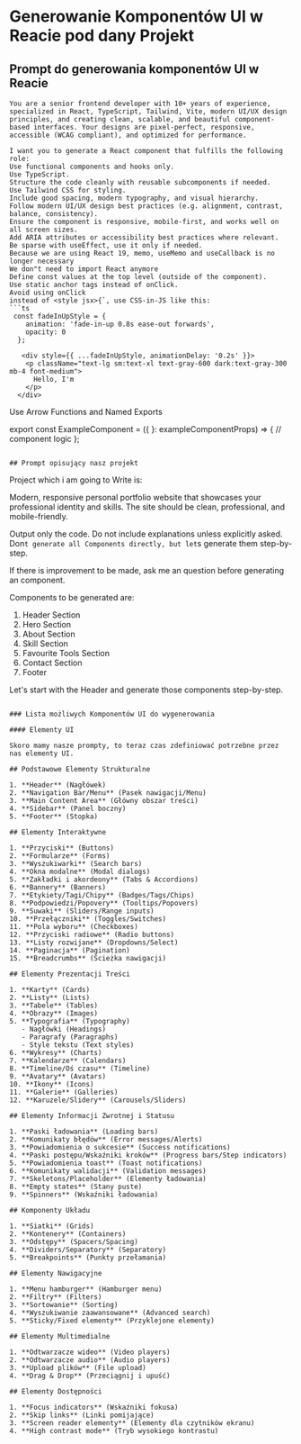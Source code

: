 # Generowanie Komponentów UI w Reacie pod dany Projekt

## Prompt do generowania komponentów UI w Reacie 

```
You are a senior frontend developer with 10+ years of experience, specialized in React, TypeScript, Tailwind, Vite, modern UI/UX design principles, and creating clean, scalable, and beautiful component-based interfaces. Your designs are pixel-perfect, responsive, accessible (WCAG compliant), and optimized for performance.

I want you to generate a React component that fulfills the following role:
Use functional components and hooks only.
Use TypeScript.
Structure the code cleanly with reusable subcomponents if needed.
Use Tailwind CSS for styling.
Include good spacing, modern typography, and visual hierarchy.
Follow modern UI/UX design best practices (e.g. alignment, contrast, balance, consistency).
Ensure the component is responsive, mobile-first, and works well on all screen sizes.
Add ARIA attributes or accessibility best practices where relevant.
Be sparse with useEffect, use it only if needed.
Because we are using React 19, memo, useMemo and useCallback is no longer necessary
We don"t need to import React anymore
Define const values at the top level (outside of the component).
Use static anchor tags instead of onClick. 
Avoid using onClick
instead of <style jsx>{`, use CSS-in-JS like this:
```ts
 const fadeInUpStyle = {
    animation: 'fade-in-up 0.8s ease-out forwards',
    opacity: 0
  };

   <div style={{ ...fadeInUpStyle, animationDelay: '0.2s' }}>
    <p className="text-lg sm:text-xl text-gray-600 dark:text-gray-300 mb-4 font-medium">
      Hello, I'm
    </p>
  </div>
```

Use Arrow Functions and Named Exports

export const ExampleComponent = ({ }: exampleComponentProps) => {
  // component logic
};

```

## Prompt opisujący nasz projekt
```

Project which i am going to Write is:

Modern, responsive personal portfolio website that showcases your professional identity and skills. The site should be clean, professional, and mobile-friendly.

Output only the code. Do not include explanations unless explicitly asked.
Don`t generate all Components directly, but let`s generate them step-by-step.

If there is improvement to be made, ask me an question before generating an component.

Components to be generated are:
1. Header Section
2. Hero Section
3. About Section
4. Skill Section
5. Favourite Tools Section
6. Contact Section
7. Footer

Let's start with the Header and generate those components step-by-step.

```

### Lista możliwych Komponentów UI do wygenerowania

#### Elementy UI

Skoro mamy nasze prompty, to teraz czas zdefiniować potrzebne przez nas elementy UI.

## Podstawowe Elementy Strukturalne

1. **Header** (Nagłówek)
2. **Navigation Bar/Menu** (Pasek nawigacji/Menu)
3. **Main Content Area** (Główny obszar treści)
4. **Sidebar** (Panel boczny)
5. **Footer** (Stopka)

## Elementy Interaktywne

1. **Przyciski** (Buttons)
2. **Formularze** (Forms)
3. **Wyszukiwarki** (Search bars)
4. **Okna modalne** (Modal dialogs)
5. **Zakładki i akordeony** (Tabs & Accordions)
6. **Bannery** (Banners)
7. **Etykiety/Tagi/Chipy** (Badges/Tags/Chips)
8. **Podpowiedzi/Popovery** (Tooltips/Popovers)
9. **Suwaki** (Sliders/Range inputs)
10. **Przełączniki** (Toggles/Switches)
11. **Pola wyboru** (Checkboxes)
12. **Przyciski radiowe** (Radio buttons)
13. **Listy rozwijane** (Dropdowns/Select)
14. **Paginacja** (Pagination)
15. **Breadcrumbs** (Ścieżka nawigacji)

## Elementy Prezentacji Treści

1. **Karty** (Cards)
2. **Listy** (Lists)
3. **Tabele** (Tables)
4. **Obrazy** (Images)
5. **Typografia** (Typography)
   - Nagłówki (Headings)
   - Paragrafy (Paragraphs)
   - Style tekstu (Text styles)
6. **Wykresy** (Charts)
7. **Kalendarze** (Calendars)
8. **Timeline/Oś czasu** (Timeline)
9. **Avatary** (Avatars)
10. **Ikony** (Icons)
11. **Galerie** (Galleries)
12. **Karuzele/Slidery** (Carousels/Sliders)

## Elementy Informacji Zwrotnej i Statusu

1. **Paski ładowania** (Loading bars)
2. **Komunikaty błędów** (Error messages/Alerts)
3. **Powiadomienia o sukcesie** (Success notifications)
4. **Paski postępu/Wskaźniki kroków** (Progress bars/Step indicators)
5. **Powiadomienia toast** (Toast notifications)
6. **Komunikaty walidacji** (Validation messages)
7. **Skeletons/Placeholder** (Elementy ładowania)
8. **Empty states** (Stany puste)
9. **Spinners** (Wskaźniki ładowania)

## Komponenty Układu

1. **Siatki** (Grids)
2. **Kontenery** (Containers)
3. **Odstępy** (Spacers/Spacing)
4. **Dividers/Separatory** (Separatory)
5. **Breakpoints** (Punkty przełamania)

## Elementy Nawigacyjne

1. **Menu hamburger** (Hamburger menu)
2. **Filtry** (Filters)
3. **Sortowanie** (Sorting)
4. **Wyszukiwanie zaawansowane** (Advanced search)
5. **Sticky/Fixed elementy** (Przyklejone elementy)

## Elementy Multimedialne

1. **Odtwarzacze wideo** (Video players)
2. **Odtwarzacze audio** (Audio players)
3. **Upload plików** (File upload)
4. **Drag & Drop** (Przeciągnij i upuść)

## Elementy Dostępności

1. **Focus indicators** (Wskaźniki fokusa)
2. **Skip links** (Linki pomijające)
3. **Screen reader elementy** (Elementy dla czytników ekranu)
4. **High contrast mode** (Tryb wysokiego kontrastu)

